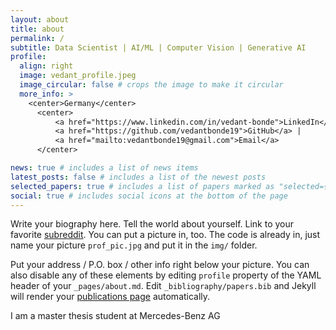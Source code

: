 ```yaml
---
layout: about
title: about
permalink: /
subtitle: Data Scientist | AI/ML | Computer Vision | Generative AI
profile:
  align: right
  image: vedant_profile.jpeg
  image_circular: false # crops the image to make it circular
  more_info: >
    <center>Germany</center>
      <center>
          <a href="https://www.linkedin.com/in/vedant-bonde">LinkedIn</a> | 
          <a href="https://github.com/vedantbonde19">GitHub</a> |
          <a href="mailto:vedantbonde19@gmail.com">Email</a>
      </center>

news: true # includes a list of news items
latest_posts: false # includes a list of the newest posts
selected_papers: true # includes a list of papers marked as "selected={true}"
social: true # includes social icons at the bottom of the page
---
```


Write your biography here. Tell the world about yourself. Link to your favorite [subreddit](http://reddit.com). You can put a picture in, too. The code is already in, just name your picture `prof_pic.jpg` and put it in the `img/` folder.

Put your address / P.O. box / other info right below your picture. You can also disable any of these elements by editing `profile` property of the YAML header of your `_pages/about.md`. Edit `_bibliography/papers.bib` and Jekyll will render your [publications page](/al-folio/publications/) automatically.

I am a master thesis student at Mercedes-Benz AG 

